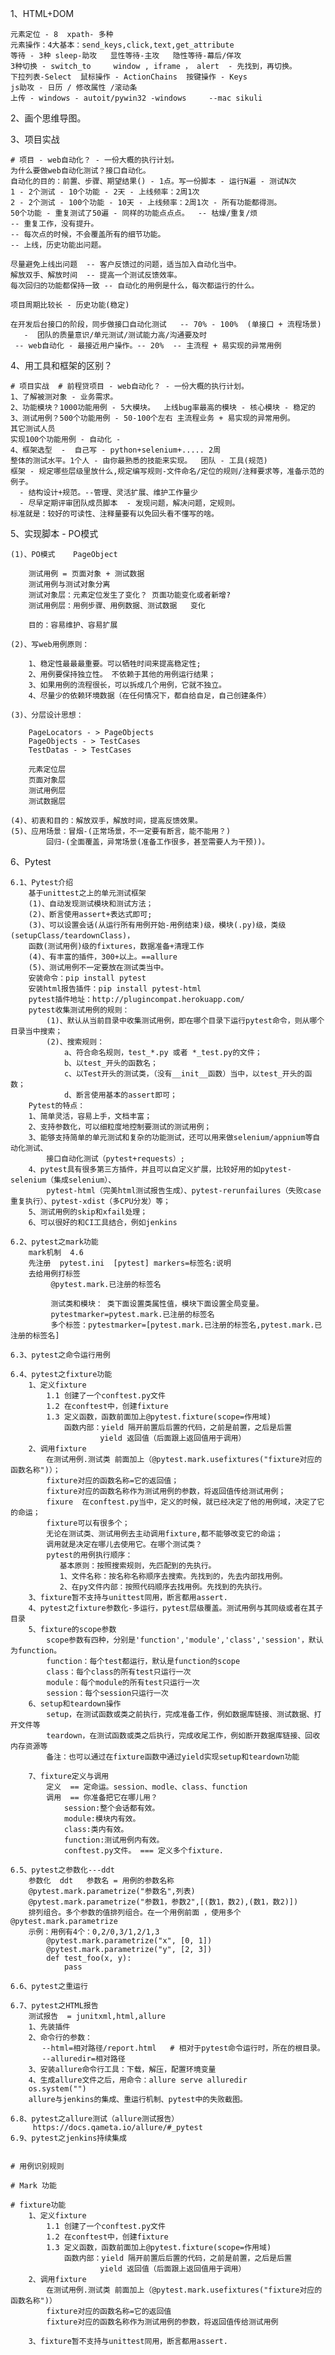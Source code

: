1、HTML+DOM

    元素定位 - 8  xpath- 多种
    元素操作：4大基本：send_keys,click,text,get_attribute
    等待 - 3种 sleep-助攻   显性等待-主攻   隐性等待-幕后/佯攻
    3种切换 - switch_to     window , iframe ， alert  - 先找到，再切换。
    下拉列表-Select  鼠标操作 - ActionChains  按键操作 - Keys
    js助攻 - 日历 / 修改属性 /滚动条
    上传 - windows - autoit/pywin32 -windows     --mac sikuli

2、画个思维导图。

3、项目实战

    # 项目 - web自动化？ - 一份大概的执行计划。
    为什么要做web自动化测试？接口自动化。
    自动化的目的：前置、步骤、期望结果() - 1点。写一份脚本 - 运行N遍 - 测试N次
    1 - 2个测试 - 10个功能 - 2天 - 上线频率：2周1次
    2 - 2个测试 - 100个功能 - 10天 - 上线频率：2周1次 - 所有功能都得测。
    50个功能 - 重复测试了50遍 - 同样的功能点点点。  -- 枯燥/重复/烦
    -- 重复工作，没有提升。
    -- 每次点的时候，不会覆盖所有的细节功能。
    -- 上线，历史功能出问题。

    尽量避免上线出问题  -- 客户反馈过的问题，适当加入自动化当中。
    解放双手、解放时间  -- 提高一个测试反馈效率。
    每次回归的功能都保持一致 -- 自动化的用例是什么，每次都运行的什么。

    项目周期比较长 - 历史功能(稳定)

    在开发后台接口的阶段，同步做接口自动化测试   -- 70% - 100%  (单接口 + 流程场景)
       -  团队的质量意识/单元测试/测试能力高/沟通要及时
     -- web自动化 - 最接近用户操作。-- 20%  -- 主流程 + 易实现的异常用例


4、用工具和框架的区别？

    # 项目实战  # 前程贷项目 - web自动化？ - 一份大概的执行计划。
    1、了解被测对象 - 业务需求。
    2、功能模块？1000功能用例 - 5大模块。  上线bug率最高的模块 - 核心模块 - 稳定的
    3、测试用例？500个功能用例 - 50-100个左右 主流程业务 + 易实现的异常用例。
    其它测试人员
    实现100个功能用例 - 自动化 -
    4、框架选型  -  自己写 - python+selenium+..... 2周
    整体的测试水平。1个人 - 由你最熟悉的技能来实现。  团队 - 工具(规范)
    框架 - 规定哪些层级里放什么,规定编写规则-文件命名/定位的规则/注释要求等，准备示范的例子。
      - 结构设计+规范。--管理、灵活扩展、维护工作量少
      - 尽早定期评审团队成员脚本  - 发现问题，解决问题，定规则。
    标准就是：较好的可读性、注释量要有以免回头看不懂写的啥。

5、实现脚本 - PO模式

    (1)、PO模式    PageObject

        测试用例 = 页面对象 + 测试数据
        测试用例与测试对象分离
        测试对象层：元素定位发生了变化？ 页面功能变化或者新增?
        测试用例层：用例步骤、用例数据、测试数据   变化

        目的：容易维护、容易扩展

    (2)、写web用例原则：

        1、稳定性最最最重要。可以牺牲时间来提高稳定性;
        2、用例要保持独立性。 不依赖于其他的用例运行结果；
        3、如果用例的流程很长，可以拆成几个用例，它就不独立。
        4、尽量少的依赖环境数据（在任何情况下，都自给自足，自己创建条件）

    (3)、分层设计思想：

        PageLocators - > PageObjects
        PageObjects - > TestCases
        TestDatas - > TestCases

        元素定位层
        页面对象层
        测试用例层
        测试数据层

    (4)、初衷和目的：解放双手，解放时间，提高反馈效果。
    (5)、应用场景：冒烟-(正常场景，不一定要有断言，能不能用？)
            回归-(全面覆盖，异常场景(准备工作很多，甚至需要人为干预))。

6、Pytest

    6.1、Pytest介绍
        基于unittest之上的单元测试框架
        (1)、自动发现测试模块和测试方法；
        (2)、断言使用assert+表达式即可;
        (3)、可以设置会话(从运行所有用例开始-用例结束)级，模块(.py)级，类级(setupClass/teardownClass)，
        函数(测试用例)级的fixtures，数据准备+清理工作
        (4)、有丰富的插件，300+以上。==allure
        (5)、测试用例不一定要放在测试类当中。
        安装命令：pip install pytest
        安装html报告插件：pip install pytest-html
        pytest插件地址：http://plugincompat.herokuapp.com/
        pytest收集测试用例的规则：
            (1)、默认从当前目录中收集测试用例，即在哪个目录下运行pytest命令，则从哪个目录当中搜索；
            (2)、搜索规则：
                a、符合命名规则，test_*.py 或者 *_test.py的文件；
                b、以test_开头的函数名；
                c、以Test开头的测试类，（没有__init__函数）当中，以test_开头的函数；
                d、断言使用基本的assert即可；
        Pytest的特点：
        1、简单灵活，容易上手，文档丰富；
        2、支持参数化，可以细粒度地控制要测试的测试用例；
        3、能够支持简单的单元测试和复杂的功能测试，还可以用来做selenium/appnium等自动化测试、
            接口自动化测试（pytest+requests）;
        4、pytest具有很多第三方插件，并且可以自定义扩展，比较好用的如pytest-selenium（集成selenium）、
            pytest-html（完美html测试报告生成）、pytest-rerunfailures（失败case重复执行）、pytest-xdist（多CPU分发）等；
        5、测试用例的skip和xfail处理；
        6、可以很好的和CI工具结合，例如jenkins

    6.2、pytest之mark功能
        mark机制  4.6
        先注册  pytest.ini  [pytest] markers=标签名:说明
        去给用例打标签
             @pytest.mark.已注册的标签名

             测试类和模块： 类下面设置类属性值，模块下面设置全局变量。
             pytestmarker=pytest.mark.已注册的标签名
             多个标签：pytestmarker=[pytest.mark.已注册的标签名,pytest.mark.已注册的标签名]

    6.3、pytest之命令运行用例

    6.4、pytest之fixture功能
        1、定义fixture
            1.1 创建了一个conftest.py文件
            1.2 在conftest中，创建fixture
            1.3 定义函数，函数前面加上@pytest.fixture(scope=作用域)
                函数内部：yield 隔开前置后后置的代码，之前是前置，之后是后置
                        yield 返回值（后面跟上返回值用于调用）
        2、调用fixture
            在测试用例.测试类 前面加上（@pytest.mark.usefixtures("fixture对应的函数名称")）；
            fixture对应的函数名称=它的返回值；
            fixture对应的函数名称作为测试用例的参数，将返回值传给测试用例；
            fixure  在conftest.py当中，定义的时候，就已经决定了他的用例域，决定了它的命运；
            fixture可以有很多个；
            无论在测试类、测试用例去主动调用fixture,都不能够改变它的命运；
            调用就是决定在哪儿去使用它。在哪个测试类？
            pytest的用例执行顺序：
               基本原则：按照搜索规则，先匹配到的先执行。
               1、文件名称：按名称名称顺序去搜索。先找到的，先去内部找用例。
               2、在py文件内部：按照代码顺序去找用例。先找到的先执行。
        3、fixture暂不支持与unittest同用，断言都用assert.
        4、pytest之fixture参数化-多运行，pytest层级覆盖。测试用例与其同级或者在其子目录
        5、fixture的scope参数
            scope参数有四种，分别是'function','module','class','session'，默认为function。
            function：每个test都运行，默认是function的scope
            class：每个class的所有test只运行一次
            module：每个module的所有test只运行一次
            session：每个session只运行一次
        6、setup和teardown操作
            setup，在测试函数或类之前执行，完成准备工作，例如数据库链接、测试数据、打开文件等
            teardown，在测试函数或类之后执行，完成收尾工作，例如断开数据库链接、回收内存资源等
            备注：也可以通过在fixture函数中通过yield实现setup和teardown功能

        7、fixture定义与调用
            定义  == 定命运。session、modle、class、function
            调用  == 你准备把它在哪儿用？
                session:整个会话都有效。
                module:模块内有效。
                class:类内有效。
                function:测试用例内有效。
                conftest.py文件。 === 定义多个fixture.

    6.5、pytest之参数化---ddt
        参数化  ddt   参数名 = 用例的参数名称
        @pytest.mark.parametrize("参数名",列表)
        @pytest.mark.parametrize("参数1，参数2",[(数1，数2),(数1，数2)])
        排列组合。多个参数的值排列组合。在一个用例前面 ，使用多个@pytest.mark.parametrize
        示例：用例有4个：0,2/0,3/1,2/1,3
            @pytest.mark.parametrize("x", [0, 1])
            @pytest.mark.parametrize("y", [2, 3])
            def test_foo(x, y):
                pass

    6.6、pytest之重运行

    6.7、pytest之HTML报告
        测试报告  = junitxml,html,allure
        1、先装插件
        2、命令行的参数：
           --html=相对路径/report.html   # 相对于pytest命令运行时，所在的根目录。
           --alluredir=相对路径
        3、安装allure命令行工具：下载，解压，配置环境变量
        4、生成allure文件之后，用命令：allure serve alluredir
        os.system("")
        allure与jenkins的集成、重运行机制、pytest中的失败截图。

    6.8、pytest之allure测试（allure测试报告）
         https://docs.qameta.io/allure/#_pytest
    6.9、pytest之jenkins持续集成


    # 用例识别规则

    # Mark 功能

    # fixture功能
        1、定义fixture
            1.1 创建了一个conftest.py文件
            1.2 在conftest中，创建fixture
            1.3 定义函数，函数前面加上@pytest.fixture(scope=作用域)
                函数内部：yield 隔开前置后后置的代码，之前是前置，之后是后置
                        yield 返回值（后面跟上返回值用于调用）
        2、调用fixture
            在测试用例.测试类 前面加上（@pytest.mark.usefixtures("fixture对应的函数名称")）
            fixture对应的函数名称=它的返回值
            fixture对应的函数名称作为测试用例的参数，将返回值传给测试用例

        3、fixture暂不支持与unittest同用，断言都用assert.

